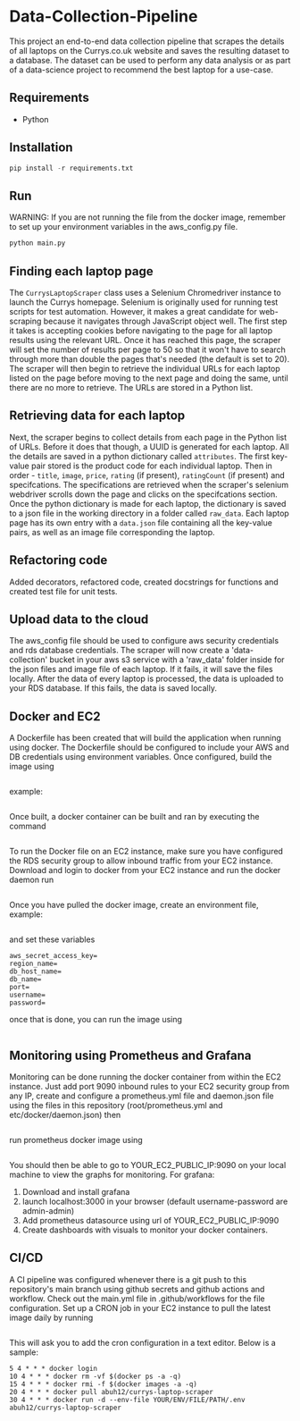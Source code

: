 # Data-Collection-Pipeline

This project an end-to-end data collection pipeline that scrapes the details of all laptops on the Currys.co.uk website and saves the resulting dataset to a database. The dataset can be used to perform any data analysis or as part of a data-science project to recommend the best laptop for a use-case.

## Requirements

* Python

## Installation

```python
pip install -r requirements.txt
```

## Run

WARNING: If you are not running the file from the docker image, remember to set up your environment variables in the aws_config.py file.

```python
python main.py
```

## Finding each laptop page

The `CurrysLaptopScraper` class uses a Selenium Chromedriver instance to launch the Currys homepage. Selenium is originally used for running test scripts for test automation. However, it makes a great candidate for web-scraping because it navigates through JavaScript object well. The first step it takes is accepting cookies before navigating to the page for all laptop results using the relevant URL. Once it has reached this page, the scraper will set the number of results per page to 50 so that it won't have to search through more than double the pages that's needed (the default is set to 20). The scraper will then begin to retrieve the individual URLs for each laptop listed on the page before moving to the next page and doing the same, until there are no more to retrieve. The URLs are stored in a Python list.

## Retrieving data for each laptop

Next, the scraper begins to collect details from each page in the Python list of URLs. Before it does that though, a UUID is generated for each laptop. All the details are saved in a python dictionary called `attributes`. The first key-value pair stored is the product code for each individual laptop. Then in order - `title`, `image`, `price`, `rating` (if present), `ratingCount` (if present) and specifcations. The specifications are retrieved when the scraper's selenium webdriver scrolls down the page and clicks on the specifcations section. Once the python dictionary is made for each laptop, the dictionary is saved to a json file in the working directory in a folder called `raw_data`. Each laptop page has its own entry with a `data.json` file containing all the key-value pairs, as well as an image file corresponding the laptop.

## Refactoring code

Added decorators, refactored code, created docstrings for functions and created test file for unit tests.

## Upload data to the cloud

The aws_config file should be used to configure aws security credentials and rds database credentials. The scraper will now create a 'data-collection' bucket in your aws s3 service with a 'raw_data' folder inside for the json files and image file of each laptop. If it fails, it will save the files locally. After the data of every laptop is processed, the data is uploaded to your RDS database. If this fails, the data is saved locally.

## Docker and EC2

A Dockerfile has been created that will build the application when running using docker. The Dockerfile should be configured to include your AWS and DB credentials using environment variables. Once configured, build the image using
```docker build -t "YOUR_CHOSEN_IMAGE_NAME" .
```
example:
```docker build -t currys-laptop-scraper .
```
Once built, a docker container can be built and ran by executing the command
```docker run "YOUR_CHOSEN_IMAGE_NAME"
```
To run the Docker file on an EC2 instance, make sure you have configured the RDS security group to allow inbound traffic from your EC2 instance.
Download and login to docker from your EC2 instance and run the docker daemon run
```docker pull abuh12/currys-laptop-scraper
```
Once you have pulled the docker image, create an environment file, example:
```sudo nano .env
```
and set these variables
```aws_access_key_id=
aws_secret_access_key=
region_name=
db_host_name=
db_name=
port=
username=
password=
```
once that is done, you can run the image using
```docker run -d --env-file .env abuh12/currys-laptop-scraper
```

## Monitoring using Prometheus and Grafana

Monitoring can be done running the docker container from within the EC2 instance. Just add port 9090 inbound rules to your EC2 security group from any IP, create and configure a prometheus.yml file and daemon.json file using the files in this repository (root/prometheus.yml and etc/docker/daemon.json) then
```sudo service docker restart
```
run prometheus docker image using
```docker run --rm -d -p 9090:9090 --name prometheus -v/root/prometheus.yml:/"your"/"path"/prometheus.yml prom/prometheus --config.file=/"your"/"path"/prometheus.yml --web.enable-lifecycle
```
You should then be able to go to YOUR_EC2_PUBLIC_IP:9090 on your local machine to view the graphs for monitoring.
For grafana:
1. Download and install grafana
2. launch localhost:3000 in your browser (default username-password are admin-admin)
3. Add prometheus datasource using url of YOUR_EC2_PUBLIC_IP:9090
4. Create dashboards with visuals to monitor your docker containers.

## CI/CD

A CI pipeline was configured whenever there is a git push to this repository's main branch using github secrets and github actions and workflow. Check out the main.yml file in .github/workflows for the file configuration. Set up a CRON job in your EC2 instance to pull the latest image daily by running
```sudo crontab -e
```
This will ask you to add the cron configuration in a text editor. Below is a sample:

```0 4 * * * sudo service docker restart
5 4 * * * docker login
10 4 * * * docker rm -vf $(docker ps -a -q)
15 4 * * * docker rmi -f $(docker images -a -q)
20 4 * * * docker pull abuh12/currys-laptop-scraper
30 4 * * * docker run -d --env-file YOUR/ENV/FILE/PATH/.env abuh12/currys-laptop-scraper
```